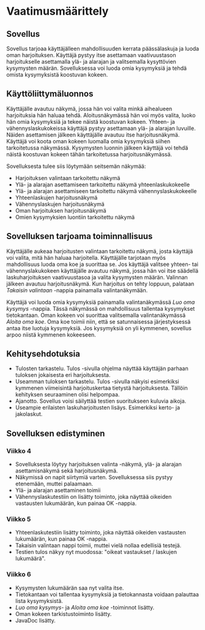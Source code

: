 # Vaatimusmäärittely

## Sovellus

Sovellus tarjoaa käyttäjälleen mahdollisuuden kerrata päässälaskuja ja luoda oman harjoituksen. Käyttäjä pystyy itse asettamaan vaativuustason harjoitukselle
asettamalla ylä- ja alarajan ja valitsemalla kysyttövien kysymysten määrän. Sovelluksessa voi luoda omia kysymyksiä ja tehdä omista kysymyksistä koostuvan kokeen.

## Käyttöliittymäluonnos

Käyttäjälle avautuu näkymä, jossa hän voi valita minkä aihealueen harjoituksia hän haluaa tehdä. 
Aloitusnäkymässä hän voi myös valita, luoko hän omia kysymyksiä ja tekee näistä koostuvan kokeen. 
Yhteen- ja vähennyslaskukokeissa käyttäjä pystyy asettamaan ylä- ja alarajan luvuille. 
Näiden asettamisen jälkeen käyttäjälle avautuu itse harjoitusnäkymä.
Käyttäjä voi koota oman kokeen luomalla omia kysymyksiä siihen tarkoitetussa näkymässä.
Kysymysten luonnin jälkeen käyttäjä voi tehdä näistä koostuvan kokeen tähän tarkoitetussa harjoitusnäkymässä.

Sovelluksesta tulee siis löytymään seitsemän näkymää:
- Harjoituksen valintaan tarkoitettu näkymä
- Ylä- ja alarajan asettamiseen tarkoitettu näkymä yhteenlaskukokeelle
- Ylä- ja alarajan asettamiseen tarkoitettu näkymä vähennyslaskukokeelle
- Yhteenlaskujen harjoitusnäkymä
- Vähennyslaskujen harjoitusnäkymä
- Oman harjoituksen harjoitusnäkymä
- Omien kysymyksien luontiin tarkoitettu näkymä

## Sovelluksen tarjoama toiminnallisuus

Käyttäjälle aukeaa harjoitusten valintaan tarkoitettu näkymä, josta käyttäjä voi valita, mitä hän haluaa harjoitella.
Käyttäjälle tarjotaan myös mahdollisuus luoda oma koe ja suorittaa se.
Jos käyttäjä valitsee yhteen- tai vähennyslakukokeen käyttäjälle avautuu näkymä, jossa hän voi itse säädellä laskuharjoituksen vaativuustasoa ja valita kysymysten määrän.
Valinnan jälkeen avautuu harjoitusnäkymä. Kun harjoitus on tehty loppuun, palataan _Takaisin valintaan_ -nappia painamalla valintanäkymään.

Käyttäjä voi luoda omia kysymyksiä painamalla valintanäkymässä _Luo oma kysymys_ -nappia. Tässä näkymässä on mahdollisuus tallentaa kysymykset tietokantaan.
Oman kokeen voi suorittaa valitsemalla valintanäkymässä _Aloita oma koe_. Oma koe toimii niin, että se satunnaisessa järjestyksessä
antaa itse luotuja kysymyksiä. Jos kysymyksiä on yli kymmenen, sovellus arpoo niistä kymmenen kokeeseen.

## Kehitysehdotuksia
- Tulosten tarkastelu. Tulos -sivulla ohjelma näyttää käyttäjän parhaan tuloksen jokaisesta eri harjoituksesta. 
- Useamman tuloksen tarkastelu. Tulos -sivulla näkyisi esimerkiksi kymmenen viimeisintä harjoituskertaa tietystä harjoituksesta. Tällöin kehityksen seuraaminen olisi helpompaa.
- Ajanotto. Sovellus voisi säilyttää testien suoritukseen kuluvia aikoja.
- Useampie erilaisten laskuharjoitusten lisäys. Esimerkiksi kerto- ja jakolaskut.

## Sovelluksen edistyminen

### Viikko 4
- Sovelluksesta löytyy harjoituksen valinta -näkymä, ylä- ja alarajan asettamisnäkymä sekä harjoitusnäkymä.
- Näkymissä on napit siirtymiä varten. Sovelluksessa siis pystyy etenemään, muttei palaamaan.
- Ylä- ja alarajan asettaminen toimii
- Vähennyslaskutestiin on lisätty toiminto, joka näyttää oikeiden vastausten lukumäärän, kun painaa OK -nappia.

### Viikko 5
- Yhteenlaskutestiin lisätty toiminto, joka näyttää oikeiden vastausten lukumäärän, kun painaa OK -nappia.
- Takaisin valintaan nappi toimii, muttei vielä nollaa edellisiä testejä.
- Testien tulos näkyy nyt muodossa: "oikeat vastaukset / laskujen lukumäärä".

### Viikko 6
- Kysymysten lukumäärän saa nyt valita itse.
- Tietokantaan voi tallentaa kysymyksiä ja tietokannasta voidaan palauttaa lista kysymyksistä.
- _Luo oma kysymys_- ja _Aloita oma koe_ -toiminnot lisätty.
- Oman kokeen tarkistustoiminto lisätty.
- JavaDoc lisätty.

